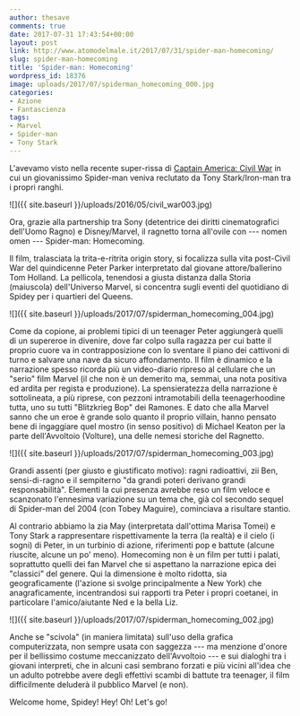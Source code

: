 ```yaml
---
author: thesave
comments: true
date: 2017-07-31 17:43:54+00:00
layout: post
link: http://www.atomodelmale.it/2017/07/31/spider-man-homecoming/
slug: spider-man-homecoming
title: 'Spider-man: Homecoming'
wordpress_id: 18376
image: uploads/2017/07/spiderman_homecoming_000.jpg
categories:
- Azione
- Fantascienza
tags:
- Marvel
- Spider-man
- Tony Stark
---
```


L'avevamo visto nella recente super-rissa di [Captain America: Civil War](/2016/05/26/captain-america-civil-war/) in cui un giovanissimo Spider-man veniva reclutato da Tony Stark/Iron-man tra i propri ranghi.

![]({{ site.baseurl }}/uploads/2016/05/civil_war003.jpg)

Ora, grazie alla partnership tra Sony (detentrice dei diritti cinematografici dell'Uomo Ragno) e Disney/Marvel, il ragnetto torna all'ovile con --- nomen omen --- Spider-man: Homecoming.

Il film, tralasciata la trita-e-ritrita origin story, si focalizza sulla vita  post-Civil War del quindicenne Peter Parker interpretato dal giovane attore/ballerino Tom Holland. La pellicola, tenendosi a giusta distanza dalla Storia (maiuscola) dell'Universo Marvel, si concentra sugli eventi del quotidiano di Spidey per i quartieri del Queens.

![]({{ site.baseurl }}/uploads/2017/07/spiderman_homecoming_004.jpg)

Come da copione, ai problemi tipici di un teenager Peter aggiungerà quelli di un supereroe in divenire, dove far colpo sulla ragazza per cui batte il proprio cuore va in contrapposizione con lo sventare il piano dei cattivoni di turno e salvare una nave da sicuro affondamento. Il film è dinamico e la narrazione spesso ricorda più un video-diario ripreso al cellulare che un "serio" film Marvel (il che non è un demerito ma, semmai, una nota positiva ed ardita per regista e produzione). La spensieratezza della narrazione è sottolineata, a più riprese, con pezzoni intramotabili della teenagerhoodine tutta, uno su tutti "Blitzkrieg Bop" dei Ramones. E dato che alla Marvel sanno che un eroe è grande solo quanto il proprio villain, hanno pensato bene di ingaggiare quel mostro (in senso positivo) di Michael Keaton per la parte dell'Avvoltoio (Volture), una delle nemesi storiche del Ragnetto.

![]({{ site.baseurl }}/uploads/2017/07/spiderman_homecoming_003.jpg)

Grandi assenti (per giusto e giustificato motivo): ragni radioattivi, zii Ben, sensi-di-ragno e il sempiterno "da grandi poteri derivano grandi responsabilità". Elementi la cui presenza avrebbe reso un film veloce e scanzonato l'ennesima variazione su un tema che, già col secondo sequel di Spider-man del 2004 (con Tobey Maguire), cominciava a risultare stantio.

Al contrario abbiamo la zia May (interpretata dall'ottima Marisa Tomei) e Tony Stark a rappresentare rispettivamente la terra (la realtà) e il cielo (i sogni) di Peter, in un turbinio di azione, riferimenti pop e battute (alcune riuscite, alcune un po' meno). Homecoming non è un film per tutti i palati, soprattutto quelli dei fan Marvel che si aspettano la narrazione epica dei "classici" del genere. Qui la dimensione è molto ridotta, sia geograficamente (l'azione si svolge principalmente a New York) che anagraficamente, incentrandosi sui rapporti tra Peter i propri coetanei, in particolare l'amico/aiutante Ned e la bella Liz.

![]({{ site.baseurl }}/uploads/2017/07/spiderman_homecoming_002.jpg)

Anche se "scivola" (in maniera limitata) sull'uso della grafica computerizzata, non sempre usata con saggezza --- ma menzione d'onore per il bellissimo costume meccanizzato dell'Avvoltoio --- e sui dialoghi tra i giovani interpreti, che in alcuni casi sembrano forzati e più vicini all'idea che un adulto potrebbe avere degli effettivi scambi di battute tra teenager, il film difficilmente deluderà il pubblico Marvel (e non).

Welcome home, Spidey! Hey! Oh! Let's go!
